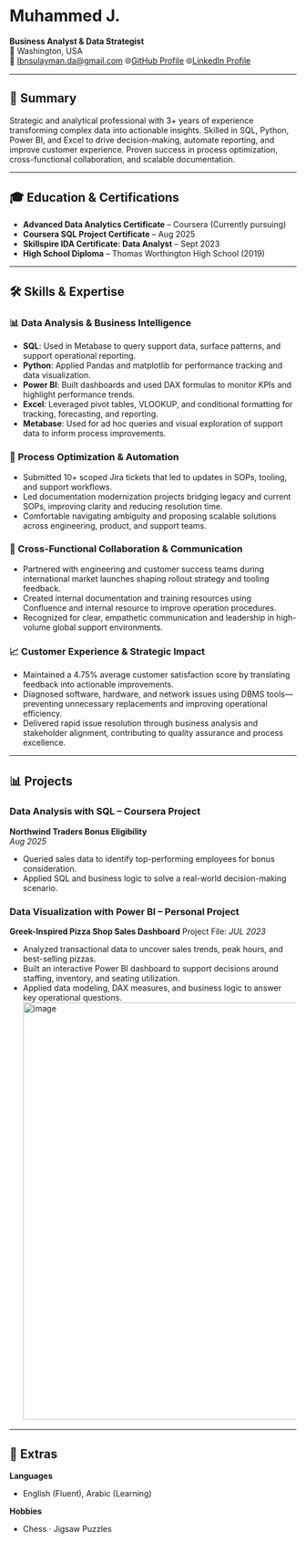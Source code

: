# Muhammed J.  
**Business Analyst & Data Strategist**  
📍 Washington, USA  
📧 Ibnsulayman.da@gmail.com 
🌐[GitHub Profile](https://github.com/Muhammed-J-gif)
🌐[LinkedIn Profile](www.linkedin.com/in/muhammed-jangana)

---

## 🧠 Summary  
Strategic and analytical professional with 3+ years of experience transforming complex data into actionable insights. Skilled in SQL, Python, Power BI, and Excel to drive decision-making, automate reporting, and improve customer experience. Proven success in process optimization, cross-functional collaboration, and scalable documentation.

---

## 🎓 Education & Certifications
- **Advanced Data Analytics Certificate** – Coursera (Currently pursuing)
- **Coursera SQL Project Certificate** – Aug 2025
- **Skillspire IDA Certificate: Data Analyst** – Sept 2023 
- **High School Diploma** – Thomas Worthington High School (2019)  

---
## 🛠️ Skills & Expertise

### 📊 Data Analysis & Business Intelligence
- **SQL**: Used in Metabase to query support data, surface patterns, and support operational reporting.
- **Python**: Applied Pandas and matplotlib for performance tracking and data visualization.
- **Power BI**: Built dashboards and used DAX formulas to monitor KPIs and highlight performance trends.
- **Excel**: Leveraged pivot tables, VLOOKUP, and conditional formatting for tracking, forecasting, and reporting.
- **Metabase**: Used for ad hoc queries and visual exploration of support data to inform process improvements.

### 🔧 Process Optimization & Automation
- Submitted 10+ scoped Jira tickets that led to updates in SOPs, tooling, and support workflows.
- Led documentation modernization projects bridging legacy and current SOPs, improving clarity and reducing resolution time.
- Comfortable navigating ambiguity and proposing scalable solutions across engineering, product, and support teams.

### 🤝 Cross-Functional Collaboration & Communication
- Partnered with engineering and customer success teams during international market launches shaping rollout strategy and tooling feedback.
- Created internal documentation and training resources using Confluence and internal resource to improve operation procedures.
- Recognized for clear, empathetic communication and leadership in high-volume global support environments.

### 📈 Customer Experience & Strategic Impact
- Maintained a 4.75% average customer satisfaction score by translating feedback into actionable improvements.
- Diagnosed software, hardware, and network issues using DBMS tools—preventing unnecessary replacements and improving operational efficiency.
- Delivered rapid issue resolution through business analysis and stakeholder alignment, contributing to quality assurance and process excellence.

---

## 📊 Projects

### Data Analysis with SQL – Coursera Project  
**Northwind Traders Bonus Eligibility**  
_Aug 2025_

- Queried sales data to identify top-performing employees for bonus consideration.  
- Applied SQL and business logic to solve a real-world decision-making scenario.

### Data Visualization with Power BI – Personal Project  
**Greek-Inspired Pizza Shop Sales Dashboard** 
Project File: 
_JUL 2023_

- Analyzed transactional data to uncover sales trends, peak hours, and best-selling pizzas.  
- Built an interactive Power BI dashboard to support decisions around staffing, inventory, and seating utilization.  
- Applied data modeling, DAX measures, and business logic to answer key operational questions.  <img width="1291" height="731" alt="image" src="https://github.com/user-attachments/assets/9dc15505-5b2e-4c97-b220-4cd5d457550f" />


---

## 🧩 Extras

**Languages**  
- English (Fluent), Arabic (Learning)

**Hobbies**  
- Chess · Jigsaw Puzzles
